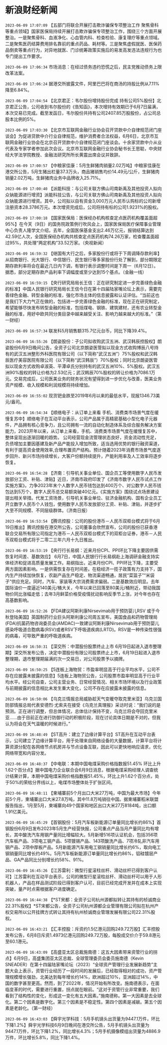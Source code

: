 # 新浪财经新闻
`2023-06-09 17:07:09`   【五部门将联合开展打击欺诈骗保专项整治工作 聚焦骨科等重点领域】国家医保局持续开展打击欺诈骗保专项整治工作，围绕三个方面开展整治。一是聚焦骨科、血液净化、心血管内科、检查检验、康复理疗等重点领域。二是聚焦医药结算费用排名靠前的重点药品、耗材等。三是聚焦虚假就医、医保药品倒卖等重点行为，对异地就医、门诊统筹政策实施后的易发高发违法违规行为也专门提出工作要求。

`2023-06-09 17:06:34` 市场消息：在经过债务违约恐慌之后，民主党推动债务上限改革法案。

`2023-06-09 17:06:24` 据港交所披露文件，阿里巴巴将在商汤的持股比例从7.11%降至6.84%。

`2023-06-09 17:04:54`   【北京君正：韦尔股份增持股份完成 持有公司5%股份】北京君正公告，公司收到韦尔股份的《告知函》，本次增持有效期已于6月7日届满，本次交易已完成。截至发函日，韦尔股份共持有公司2407.85万股股份，占公司总股本比例的5%。

`2023-06-09 17:03:30` 【北京市互联网金融行业协会召开贷款中介自律规范闭门座谈会】为促进贷款中介行业自律规范，维护消费者合法权益，6月6日，北京市互联网金融行业协会在北京召开贷款中介自律规范闭门座谈会。十余家贷款中介从业代表及专家学者参加此次会议。北京市互联网金融行业协会秘书长王思聪，中央财经大学法学院教授、金融法研究所所长黄震出席会议并致辞。

`2023-06-09 17:00:57` 【中粮家佳康：5月生鲜猪肉销量2.02万吨】中粮家佳康在港交所公告，5月生猪出栏量37.3万头，商品猪销售均价14.49元/公斤，生鲜猪肉销量2.02万吨，生鲜猪肉业务中品牌收入25.71%。

`2023-06-09 17:00:40` 【派能科技：与公司关联方佛山司南新禹及其他投资人拟向众钠能源进行增资】派能科技公告，与公司关联方佛山司南新禹及其他投资人拟向众钠能源进行增资。其中，公司拟以自有资金3,000万元人民币认购标的公司新增注册资本28.3786万元。本次增资完成后，公司将持有标的公司1.9231%的股权。

`2023-06-09 17:00:18` 【国家医保局：医保经办机构核查定点医药机构覆盖面超95%】在今天（9日）的国务院政策例行吹风会上，国家医保局医疗保障事业管理中心负责人隆学文介绍，去年，全国医保基金支出2.46万亿元，报销结算达到42.59亿人次，全国医保经办机构共核查定点医药机构74.26万家，检查覆盖面超过95%，共处理“两定机构”33.52万家。（央视新闻）

`2023-06-09 16:59:32` 【继国有大行之后，多家股份行或将于下周调降存款利率】从招商银行、光大银行、中信银行、民生银行等多家股份行处了解到，部分期限定期存款利率将会在最近几日内下调，有银行表示调整时间是下周一（6月12日）。据悉，部分定期存款产品利率下调幅度或至少达到15个基点。（金融一线）

`2023-06-09 16:59:15` 【央行研究局局长王信：正在研究制定进一步完善绿色金融的标准】中国人民银行研究局局长王信今日在第十四届陆家嘴论坛上表示，需要完善绿色金融、转型金融的标准，强化市场主体的信息披露和认证评估。“当前这也是我们下大力气正在做的，包括进一步完善绿色金融的标准，现在正在研究制定，希望能够尽快发布转型金融的标准，包括煤电、钢铁、建筑建材，还有农业转型金融的标准，用好中欧共同分类目录中越来越受关注、影响力越来越大的标准。”（第一财经）

`2023-06-09 16:57:34` 联发科5月销售额315.7亿元台币，同比下降39.4%。

`2023-06-09 16:55:26` 【朗姿股份：子公司拟收购武汉五洲、武汉韩辰控股权】朗姿股份6月9日晚间公告，全资子公司北京朗姿医管拟以现金方式收购博辰八号持有的武汉五洲整形外科医院有限公司（以下简称“武汉五洲”）75%股权和武汉韩辰医疗美容医院有限公司（以下简称“武汉韩辰”）70%股权；同时北京朗姿医管拟以现金方式收购卓淑英、平潭卓氏分别持有的武汉五洲10%、5%股权。武汉五洲90%股权的转让价格为2.53亿元；武汉韩辰70%股权的转让价格为7086.1万元。交易完成后，公司医美业务的财务状况有望得到进一步优化与改善，医美业务资产规模、收入规模和利润规模将持续增加。

`2023-06-09 16:55:02` 现货钯金跌至2019年6月以来的最低水平，现报1346.73美元/盎司。

`2023-06-09 16:54:34` 【顺络电子：从订单上来看 手机、消费类市场景气度在缓慢复苏中】顺络电子在互动平台表示，公司产品属于高精密基础小型化电子元器件，产品拥有核心竞争力，且公司拥有一流的自动化制造体系及综合服务解决方案能力，2023开年以来，从订单上来看，手机、消费类市场景气度在缓慢复苏中，整体呈现出逐渐回暖的趋势。 公司经营现金流管理状态良好，资金流动性充足，负债增加主要因基建及新产品产能投入增加所致，适当选用优势的银行融资渠道，有利于提高资金使用效率,合理布置资产结构。预计随着2023年消费市场景气度逐步回升、新兴市场持续增长，大客户份额持续提升，产能利用率及人工效率将逐步恢复。

`2023-06-09 16:54:28` 【济南：引导机关事业单位、国企员工等使用数字人民币发放部分工资、补贴、津贴】近日，济南市政府印发了《济南市数字人民币试点工作实施方案》。力争2023年末个人数字人民币钱包达到400万个、对公数字人民币钱包达到5万个，数字人民币总交易额突破40亿元。《实施方案》围绕试点场景建设提出相关举措。代发工资场景，引导机关事业单位、驻济金融机构、国有企业员工开立数字人民币个人钱包，使用数字人民币发放部分工资、补贴、津贴，并逐步扩大至不同规模、不同层级群体。（济南日报）

`2023-06-09 16:53:54` 【腾讯控股：公司的股份港币－人民币双柜台模式将于6月19日推出】腾讯控股在港交所公告，公司董事会欣然宣布，公司的股份已获香港联合交易所有限公司指定为港币－人民币双柜台模式下的双柜台证券，港币－人民币双柜台模式将于二零二三年六月十九日推出。

`2023-06-09 16:53:19` 【央行行长易纲：近来月份CPI、PPI环比下降主要因供需恢复时间差、基数效应】 6月7日，中国人民银行行长易纲赴上海调研金融支持实体经济和促进高质量发展工作。易纲指出，近来月份CPI、PPI环比下降，主要受两方面因素影响。一是供需恢复存在时间差。在稳经济一揽子政策有力支持下，国内生产持续加快恢复，农副产品生产稳定、物流渠道畅通，居民“菜篮子”“米袋子”供应充足。同时，汽车、家装等大宗消费需求偏弱。二是基数效应明显。去年国际油价一度逼近140美元/桶大关，今年以来已回落至80美元/桶附近，带动我国物价同比涨幅走低；去年3月鲜菜价格受疫情扰动影响反季节上涨，对今年也存在高基数影响。

`2023-06-09 16:52:26` 【FDA建议阿斯利康Nirsevimab用于预防婴儿RSV 或于今秋登陆美国】英国制药行业巨头阿斯利康公司周五宣布，美国食品和药物管理局(FDA)抗菌药物咨询委员会(AMDAC)一致建议阿斯利康Nirsevimab用于预防婴儿感染呼吸道合胞病毒(RSV)或者RSV下呼吸道疾病(LRTD)。RSV是一种传染性很强的病毒，可导致严重的呼吸道疾病。

`2023-06-09 16:50:31` 【深交所：中潜股份股票终止上市 6月19日起进入退市整理期】深交所发布公告，决定中潜股份有限公司股票终止上市，6月19日起进入退市整理期，退市整理期届满的次一交易日，对公司股票予以摘牌。

`2023-06-09 16:50:25` 【5连板上海物贸：市盈率明显高于行业平均水平，公司不存在应披露未披露的信息】5连板上海物贸公告，公司股票市盈率明显高于行业平均水平。经公司自查，公司主营业务、日常经营情况、相关市场环境以及行业政策与前期披露的信息相比未发生重大变化，公司不存在应披露未披露的信息。

`2023-06-09 16:50:06` 【乌克兰情报总局威胁趁天气变暖夺取克里米亚】乌克兰国防部情报总局代表安德烈·尤索夫在接受《乌克兰真理报》采访时说：“我们说的是预测。正在进行调整，但总体情况，总体估计保持不变，乌克兰将会夺回克里米亚……由于目前正在进行防御行动的积极阶段，现在讨论具体日期是不对的，但我认为将会在天气温暖的时候进行。”

`2023-06-09 16:48:49` 【ST高升：建立了边缘计算平台】ST高升在互动平台表示，公司建立了边缘计算平台，用于处理来自网络设备的大量数据，计算平台将计算资源分配在各网络节点机房并与节点设备互联，因此可以更快地响应请求，优化网络带宽和内容分发。

`2023-06-09 16:48:37` 【中电联：本期中国电煤采购价格指数报51.45% 环比上升1.62个百分点】据中国电力企业联合会6月9日消息，根据电煤采购经理人调查统计结果计算，本期中国电煤采购价格指数报51.45%，环比上升1.62个百分点，处于50%的荣枯分界线以上，电煤市场整体处于扩张区间。

`2023-06-09 16:48:11` 【柬埔寨前5个月出口大米27万吨，中国为最大市场】今年前5个月，柬埔寨出口大米27.8万吨，其中11.8万吨销往中国。据柬埔寨稻米联盟报告指出，1月至5月，柬埔寨向49个国家和地区出口大米27万8184吨，出口额1.91亿美元。

`2023-06-09 16:45:29` 【首钢股份：5月汽车板新能源订单量同比增长约86%】首钢股份6月9日发布2023年5月生产经营快报，公司重点产品当月产量同比均有增长，其中酸洗汽车用钢产量同比增幅较大。5月新增516项认证机会，包括356项汽车板产品、3项电工钢产品、5项镀锡产品、143项酸洗产品、7项冷轧非汽车用钢产品、2项中厚板产品。5月新能源汽车用电工钢销量同比增长约6%，取向电工钢销量同比增长约49%。5月汽车板新能源订单量同比增长约86%，铝硅镀层产品、GA产品同比分别增长约58%、91%。

`2023-06-09 16:45:26` 【江苏雷利：微型行星滚柱丝杆、滑动丝杆已得到客户认可】江苏雷利在互动平台表示，公司的微型行星滚柱丝杆、滑动丝杆可以用于人形机器人，产品在样品测试阶段已得到客户认可，目前已经完成开发并在成本上实现突破，量产时点需根据客户进度确定。

`2023-06-09 16:44:38` 【*ST宋都：全资子公司杭州源都拟转让其持有的桢诚商业22.31%股权】*ST宋都公告，全资子公司杭州源都企业管理有限公司拟在杭州产权交易所以公开挂牌方式转让其持有杭州桢诚商业管理发展有限公司22.31%股权。

`2023-06-09 16:43:21` 【汇丰控股：斥资约1.5亿港元回购249.72万股】汇丰控股发布公告，6月8日斥资1.4973亿港元回购249.72万股，每股成交价介于59.8港元至60.1港元。

`2023-06-09 16:43:09` 【高盛亚太区总裁施南德：这五大因素带来资管行业的拐点】6月9日，高盛集团亚太区总裁、全球管理委员会委员施南德（Kevin SNEADER）在第十四届陆家嘴论坛（2023）“全球资产管理行业发展新趋势”主题大会上表示，资管行业经历了一段时间的发展后，已经取得相对的成功，资产管理规模增长强劲，北美达到每年增长约14%，欧洲超过10%，亚洲超过14%，中国的数字甚至更高。然而，到了2022年，情况开始有所改变。施南德表示，在面临变革的时代，需要进行重置，拐点就在眼前。“这对于资管行业非常重要，我们看到了结构性的变化，形成这一变化有五大因素。”施南德称。第一大因素是去全球化。第二个因素是数字化。第三个因素是不稳定性。第四个因素是减碳。第五个因素是老龄化。（第一财经）

`2023-06-09 16:43:03` 【舜宇光学科技：5月手机镜头出货量为9447.1万件，环比下降1.2%】舜宇光学科技6月9日晚间在港交所公告，5月手机镜头出货量为9447.1万件，环比下降1.2%，同比增长4.3%；5月手机摄像模组出货量为4886.9万件，环比增长5.8%，同比下降1.4%。

